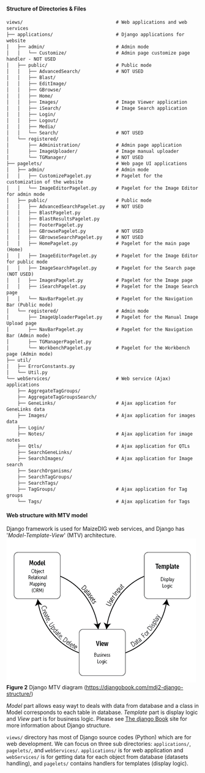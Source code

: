 
#### Structure of Directories & Files
```
views/                                  # Web applications and web services
├── applications/                       # Django applications for website
│   ├── admin/                          # Admin mode
│   │   └── Customize/                  # Admin page customize page handler - NOT USED
│   ├── public/                         # Public mode
│   │   ├── AdvancedSearch/             # NOT USED
│   │   ├── Blast/
│   │   ├── EditImage/
│   │   ├── GBrowse/
│   │   ├── Home/
│   │   ├── Images/                     # Image Viewer application
│   │   ├── iSearch/                    # Image Search application
│   │   ├── Login/
│   │   ├── Logout/
│   │   ├── Media/
│   │   └── Search/                     # NOT USED
│   └── registered/
│       ├── Administration/             # Admin page application
│       ├── ImageUploader/              # Image manual uploader
│       └── TGManager/                  # NOT USED
├── pagelets/                           # Web page UI applications
│   ├── admin/                          # Admin mode
│   │   ├── CustomizePagelet.py         # Pagelet for the customization of the website
│   │   └── ImageEditorPagelet.py       # Pagelet for the Image Editor for admin mode
│   ├── public/                         # Public mode
│   │   ├── AdvancedSearchPagelet.py    # NOT USED
│   │   ├── BlastPagelet.py
│   │   ├── BlastResultsPagelet.py
│   │   ├── FooterPagelet.py
│   │   ├── GBrowsePagelet.py           # NOT USED
│   │   ├── GBrowseSearchPagelet.py     # NOT USED
│   │   ├── HomePagelet.py              # Pagelet for the main page (Home)
│   │   ├── ImageEditorPagelet.py       # Pagelet for the Image Editor for public mode
│   │   ├── ImageSearchPagelet.py       # Pagelet for the Search page (NOT USED)
│   │   ├── ImagesPagelet.py            # Pagelet for the Image page
│   │   ├── iSearchPagelet.py           # Pagelet for the Image Search page
│   │   └── NavBarPagelet.py            # Pagelet for the Navigation Bar (Public mode)
│   └── registered/                     # Admin mode
│       ├── ImageUploaderPagelet.py     # Pagelet for the Manual Image Upload page
│       ├── NavBarPagelet.py            # Pagelet for the Navigation Bar (Admin mode)
│       ├── TGManagerPagelet.py
│       └── WorkbenchPagelet.py         # Pagelet for the Workbench page (Admin mode)
├── util/
│   ├── ErrorConstants.py
│   └── Util.py
└── webServices/                        # Web service (Ajax) applications
    ├── AggregateTagGroups/
    ├── AggregateTagGroupsSearch/
    ├── GeneLinks/                      # Ajax application for GeneLinks data
    ├── Images/                         # Ajax application for images data
    ├── Login/
    ├── Notes/                          # Ajax application for image notes
    ├── Qtls/                           # Ajax application for QTLs
    ├── SearchGeneLinks/
    ├── SearchImages/                   # Ajax application for Image search
    ├── SearchOrganisms/
    ├── SearchTagGroups/
    ├── SearchTags/
    ├── TagGroups/                      # Ajax application for Tag groups
    └── Tags/                           # Ajax application for Tags
```

#### Web structure with MTV model

Django framework is used for MaizeDIG web services, 
and Django has '*Model-Template-View*' (MTV) architecture. 
![Django MTV diagram](../../screenshots/MTV-Diagram.png)
**Figure 2** Django MTV diagram (https://djangobook.com/mdj2-django-structure/)

*Model* part allows easy wayt to deals with data from database and a class in Model corresponds to each table in database.
*Template* part is display logic and *View* part is for business logic.
Please see [The django Book](https://djangobook.com/mdj2-django-structure/) site 
for more information about Django structure.

`views/` directory has most of Django source codes (Python) which are for web development. 
We can focus on three sub directories: `applications/`, `pagelets/`, and `webServices/`. 
`applications/` is for web application 
and `webServices/` is for getting data for each object from database (datasets handling), 
and `pagelets/` contains handlers for templates (display logic).

